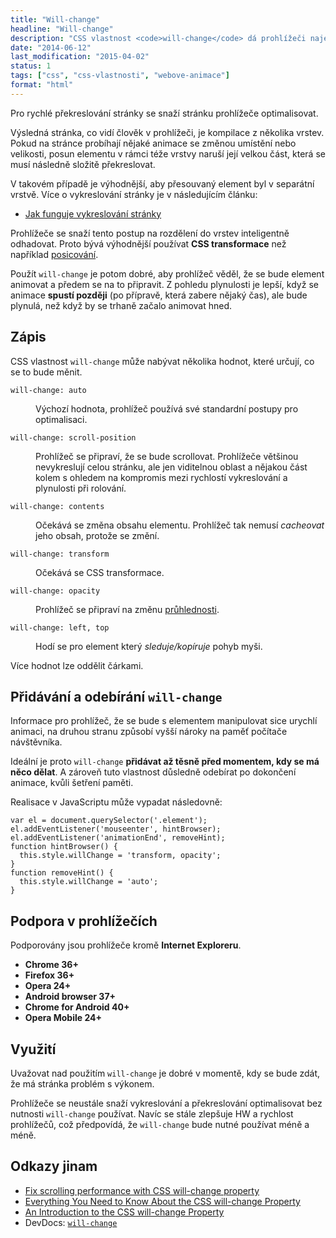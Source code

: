 ```yaml
---
title: "Will-change"
headline: "Will-change"
description: "CSS vlastnost <code>will-change</code> dá prohlížeči najevo, že se s elementem bude něco dělat."
date: "2014-06-12"
last_modification: "2015-04-02"
status: 1
tags: ["css", "css-vlastnosti", "webove-animace"]
format: "html"
---
```


<p>Pro rychlé překreslování stránky se snaží stránku prohlížeče optimalisovat.</p>

<p>Výsledná stránka, co vidí člověk v prohlížeči, je kompilace z několika vrstev. Pokud na stránce probíhají nějaké animace se změnou umístění nebo velikosti, posun elementu v rámci téže vrstvy naruší její velkou část, která se musí následně složitě překreslovat.</p>

<p>V takovém případě je výhodnější, aby přesouvaný element byl v separátní vrstvě. Více o vykreslování stránky je v následujícím článku:</p>


<div class="internal-content">
  <ul>
    <li><a href="/vykreslovani">Jak funguje vykreslování stránky</a></li>
  </ul>
</div>

<p>Prohlížeče se snaží tento postup na rozdělení do vrstev inteligentně odhadovat. Proto bývá výhodnější používat <b>CSS transformace</b> než například <a href="/position">posicování</a>.</p>

<p>Použít <code>will-change</code> je potom dobré, aby prohlížeč věděl, že se bude element animovat a předem se na to připravit. Z pohledu plynulosti je lepší, když se animace <b>spustí později</b> (po přípravě, která zabere nějaký čas), ale bude plynulá, než když by se trhaně začalo animovat hned.</p>




<h2 id="zapis">Zápis</h2>

<p>CSS vlastnost <code>will-change</code> může nabývat několika hodnot, které určují, co se to bude měnit.</p>

<dl>
  <dt id="auto"><code>will-change: auto</code></dt>
  <dd>
    <p>Výchozí hodnota, prohlížeč používá své standardní postupy pro optimalisaci.</p>
  </dd>
  
  <dt id="scroll-position"><code>will-change: scroll-position</code></dt>
  <dd>
    <p>Prohlížeč se připraví, že se bude scrollovat. Prohlížeče většinou nevykreslují celou stránku, ale jen viditelnou oblast a nějakou část kolem s ohledem na kompromis mezi rychlostí vykreslování a plynulosti při rolování.</p>
  </dd>  
  
  <dt id="contents"><code>will-change: contents</code></dt>
  <dd>
    <p>Očekává se změna obsahu elementu. Prohlížeč tak nemusí <i>cacheovat</i> jeho obsah, protože se změní.</p>
  </dd>
  
  <dt id="transform"><code>will-change: transform</code></dt>
  <dd>
    <p>Očekává se CSS transformace.</p>
  </dd> 
  
  <dt id="opacity"><code>will-change: opacity</code></dt>
  <dd>
    <p>Prohlížeč se připraví na změnu <a href="/opacity">průhlednosti</a>.</p>
  </dd>   

  <dt id="left-top"><code>will-change: left, top</code></dt>
  <dd>
    <p>Hodí se pro element který <i>sleduje/kopíruje</i> pohyb myši.</p>
  </dd>     
</dl>  

<p>Více hodnot lze oddělit čárkami.</p>



<h2 id="pridani">Přidávání a odebírání <code>will-change</code></h2>

<p>Informace pro prohlížeč, že se bude s elementem manipulovat sice urychlí animaci, na druhou stranu způsobí vyšší nároky na paměť počítače návštěvníka.</p>

<p>Ideální je proto <code>will-change</code> <b>přidávat až těsně před momentem, kdy se má něco dělat</b>. A zároveň tuto vlastnost důsledně odebírat po dokončení animace, kvůli šetření paměti.</p>

<p>Realisace v JavaScriptu může vypadat následovně:</p>

<pre><code>var el = document.querySelector('.element'); 
el.addEventListener('mouseenter', hintBrowser);
el.addEventListener('animationEnd', removeHint); 
function hintBrowser() {
  this.style.willChange = 'transform, opacity';
}
function removeHint() {
  this.style.willChange = 'auto';
}</code></pre>














<h2 id="podpora">Podpora v prohlížečích</h2>

<p>Podporovány jsou prohlížeče kromě <b>Internet Exploreru</b>.</p>

<ul>
  <li><b>Chrome 36+</b></li>
  <li><b>Firefox 36+</b></li>
  <li><b>Opera 24+</b></li>
  <li><b>Android browser 37+</b></li>
  <li><b>Chrome for Android 40+</b></li>
  <li><b>Opera Mobile 24+</b></li>
</ul>







<h2 id="vyuziti">Využití</h2>

<p>Uvažovat nad použitím <code>will-change</code> je dobré v momentě, kdy se bude zdát, že má stránka problém s výkonem.</p>

<p>Prohlížeče se neustále snaží vykreslování a překreslování optimalisovat bez nutnosti <code>will-change</code> používat. Navíc se stále zlepšuje HW a rychlost prohlížečů, což předpovídá, že <code>will-change</code> bude nutné používat méně a méně.</p>


<h2 id="odkazy">Odkazy jinam</h2>

<ul>
  <li><a href="https://fourword.fourkitchens.com/article/fix-scrolling-performance-css-will-change-property">Fix scrolling performance with CSS will-change property</a></li>
  
  <li><a href="https://dev.opera.com/articles/css-will-change-property/">Everything You Need to Know About the CSS will-change Property</a></li>  
  
  <li><a href="http://www.sitepoint.com/introduction-css-will-change-property/">An Introduction to the CSS will-change Property</a></li>  
  
  <li>DevDocs: <a href="http://devdocs.io/css/will-change"><code>will-change</code></a></li>
</ul>